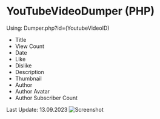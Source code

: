 # YouTubeVideoDumper (PHP)
Using: Dumper.php?id=(YoutubeVideoID)
* Title
* View Count
* Date
* Like
* Dislike
* Description
* Thumbnail
* Author
* Author Avatar
* Author Subscriber Count

Last Update: 13.09.2023
![Screenshot](https://i.imgur.com/XnL8ITR.jpg)
